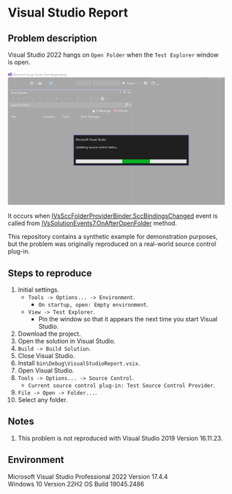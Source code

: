 # Visual Studio Report

<h2>Problem description</h2>

Visual Studio 2022 hangs on `Open Folder` when the `Test Explorer` window is open.

![alt text](https://github.com/deniskovalchuk/VS-Hangs-On-Open-Folder-Bug-Report/blob/b53219dd8e0d1200ce952e268eb7e198a2306b0a/Images/VisualStudioHangsOnOpenFolder.png)

It occurs when [IVsSccFolderProviderBinder.SccBindingsChanged](https://learn.microsoft.com/en-us/dotnet/api/microsoft.visualstudio.shell.sccintegration.ivssccfolderproviderbinder.sccbindingschanged?view=visualstudiosdk-2022) event is called from [IVsSolutionEvents7.OnAfterOpenFolder](https://learn.microsoft.com/en-us/dotnet/api/microsoft.visualstudio.shell.interop.ivssolutionevents7.onafteropenfolder?view=visualstudiosdk-2022#microsoft-visualstudio-shell-interop-ivssolutionevents7-onafteropenfolder(system-string)) method.

This repository contains a synthetic example for demonstration purposes, but the problem was originally reproduced on a real-world source control plug-in.

<h2>Steps to reproduce</h2>

1. Initial settings.
    - `Tools -> Options... -> Environment`.
        - `On startup, open: Empty environment`.
    - `View -> Test Explorer`.
        - Pin the window so that it appears the next time you start Visual Studio.
2. Download the project.
3. Open the solution in Visual Studio.
4. `Build -> Build Solution`.
5. Close Visual Studio.
6. Install `bin\Debug\VisualStudioReport.vsix`.
7. Open Visual Studio.
8. `Tools -> Options... -> Source Control`.
    - `Current source control plug-in: Test Source Control Provider`.
9. `File -> Open -> Folder...`.
10. Select any folder.

<h2>Notes</h2>

1. This problem is not reproduced with Visual Studio 2019 Version 16.11.23.

<h2>Environment</h2>

Microsoft Visual Studio Professional 2022 Version 17.4.4  
Windows 10 Version 22H2 OS Build 19045.2486
